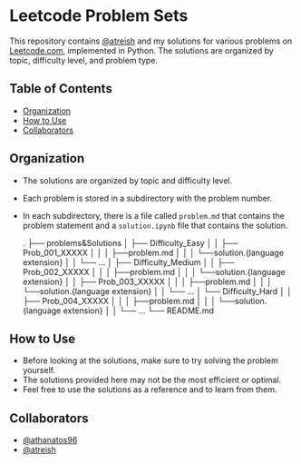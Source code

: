 # Leetcode Problem Sets

This repository contains [@atreish](https://github.com/atreish) and my solutions for various problems on [Leetcode.com](https://leetcode.com/), implemented in Python. The solutions are organized by topic, difficulty level, and problem type.

## Table of Contents

- [Organization](#organization)
- [How to Use](#how-to-use)
- [Collaborators](#collaborators)

## Organization
- The solutions are organized by topic and difficulty level.
- Each problem is stored in a subdirectory with the problem number.
- In each subdirectory, there is a file called `problem.md` that contains the problem statement and a `solution.ipynb` file that contains the solution.

	.
	├── problems&Solutions
	│   ├── Difficulty_Easy
	│   │   ├── Prob_001_XXXXX
	│   │   │   ├──problem.md
	│   │   │   └──solution.{language extension}
	│   │   └── ...
	│   ├── Difficulty_Medium
	│   │   ├── Prob_002_XXXXX
	│   │   │   ├──problem.md
	│   │   │   └──solution.{language extension}
	│   │   ├── Prob_003_XXXXX
	│   │   │   ├──problem.md
	│   │   │   └──solution.{language extension}
	│   │   └── ...
	│   └── Difficulty_Hard
	│   │   ├── Prob_004_XXXXX
	│   │   │   ├──problem.md
	│   │   │   └──solution.{language extension}
	│   │   └── ...
	└── README.md              



## How to Use
- Before looking at the solutions, make sure to try solving the problem yourself.
- The solutions provided here may not be the most efficient or optimal.
- Feel free to use the solutions as a reference and to learn from them.

## Collaborators
- [@athanatos96](https://github.com/athanatos96)
- [@atreish](https://github.com/atreish) 

